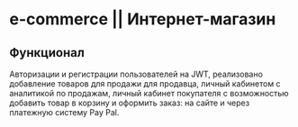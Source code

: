 # e-commerce || Интернет-магазин

## Функционал

Авторизации и регистрации пользователей на JWT, реализовано добавление товаров для продажи для продавца, личный кабинетом с аналитикой по продажам,
личный кабинет покупателя с возможностью добавить товар в корзину и оформить заказ: на сайте и через платежную систему Pay Pal.
